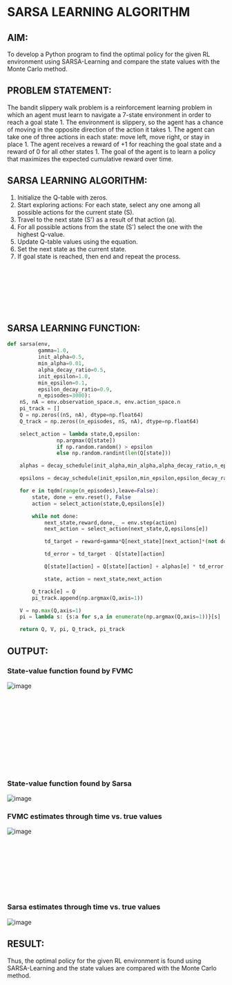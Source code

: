 # SARSA LEARNING ALGORITHM

## AIM:
To develop a Python program to find the optimal policy for the given RL environment using SARSA-Learning and compare the state values with the Monte Carlo method.

## PROBLEM STATEMENT:
The bandit slippery walk problem is a reinforcement learning problem in which an agent must learn to navigate a 7-state environment in order to reach a goal state 1. The environment is slippery, so the agent has a chance of moving in the opposite direction of the action it takes 1. The agent can take one of three actions in each state: move left, move right, or stay in place 1. The agent receives a reward of +1 for reaching the goal state and a reward of 0 for all other states 1. The goal of the agent is to learn a policy that maximizes the expected cumulative reward over time.

## SARSA LEARNING ALGORITHM:
1. Initialize the Q-table with zeros.
2. Start exploring actions: For each state, select any one among all possible actions for the current state (S).
3. Travel to the next state (S') as a result of that action (a).
4. For all possible actions from the state (S') select the one with the highest Q-value.
5. Update Q-table values using the equation.
6. Set the next state as the current state.
7. If goal state is reached, then end and repeat the process.

<br><br><br><br><br><br>

## SARSA LEARNING FUNCTION:
```python
def sarsa(env,
          gamma=1.0,
          init_alpha=0.5,
          min_alpha=0.01,
          alpha_decay_ratio=0.5,
          init_epsilon=1.0,
          min_epsilon=0.1,
          epsilon_decay_ratio=0.9,
          n_episodes=3000):
    nS, nA = env.observation_space.n, env.action_space.n
    pi_track = []
    Q = np.zeros((nS, nA), dtype=np.float64)
    Q_track = np.zeros((n_episodes, nS, nA), dtype=np.float64)

    select_action = lambda state,Q,epsilon: 
    			np.argmax(Q[state]) 
    			if np.random.random() > epsilon 
                else np.random.randint(len(Q[state]))

    alphas = decay_schedule(init_alpha,min_alpha,alpha_decay_ratio,n_episodes)

    epsilons = decay_schedule(init_epsilon,min_epsilon,epsilon_decay_ratio,n_episodes)

    for e in tqdm(range(n_episodes),leave=False):
        state, done = env.reset(), False
        action = select_action(state,Q,epsilons[e])

        while not done:
            next_state,reward,done,_ = env.step(action)
            next_action = select_action(next_state,Q,epsilons[e])

            td_target = reward+gamma*Q[next_state][next_action]*(not done)

            td_error = td_target - Q[state][action]

            Q[state][action] = Q[state][action] + alphas[e] * td_error

            state, action = next_state,next_action

        Q_track[e] = Q
        pi_track.append(np.argmax(Q,axis=1))

    V = np.max(Q,axis=1)
    pi = lambda s: {s:a for s,a in enumerate(np.argmax(Q,axis=1))}[s]

    return Q, V, pi, Q_track, pi_track
```

## OUTPUT:
### State-value function found by FVMC
![image](https://github.com/Y-CHETHAN/Reinforcement-Learning/assets/75234991/6f4e0111-4f8b-41c2-8606-52546dd14eb1)

<br><br><br><br><br><br><br><br><br><br>

### State-value function found by Sarsa
![image](https://github.com/Y-CHETHAN/Reinforcement-Learning/assets/75234991/809889df-a246-4108-a56b-7c7929b5c9f3)

### FVMC estimates through time vs. true values
![image](https://github.com/Y-CHETHAN/Reinforcement-Learning/assets/75234991/38de5b20-1eae-4d9c-8092-3fab9ed4b1c3)

<br><br><br><br><br><br><br>

### Sarsa estimates through time vs. true values
![image](https://github.com/Y-CHETHAN/Reinforcement-Learning/assets/75234991/5b800e5f-c2c5-4a03-8aae-af74fc00fa4f)

## RESULT:
Thus, the optimal policy for the given RL environment is found using SARSA-Learning and the state values are compared with the Monte Carlo method.

